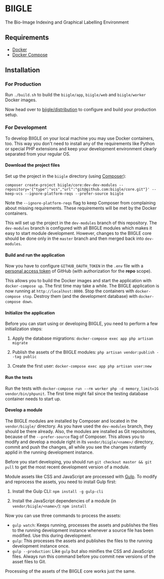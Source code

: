 # BIIGLE

The Bio-Image Indexing and Graphical Labelling Environment

## Requirements

- [Docker](https://docs.docker.com/install/)
- [Docker Compose](https://docs.docker.com/compose/install/)

## Installation

### For Production

Run `./build.sh` to build the `biigle/app`, `biigle/web` and `biigle/worker` Docker images.

Now head over to [biigle/distribution](https://github.com/biigle/distribution) to configure and build your production setup.

### For Development

To develop BIIGLE on your local machine you may use Docker containers, too. This way you don't need to install any of the requirements like Python or special PHP extensions and keep your development environment clearly separated from your regular OS.

#### Download the project files

Set up the project in the `biigle` directory (using [Composer](https://getcomposer.org/doc/00-intro.md)):

```
composer create-project biigle/core:dev-dev-modules --repository='{"type":"vcs","url":"git@github.com:biigle/core.git"}' --keep-vcs --ignore-platform-reqs --prefer-source biigle
```

Note the `--ignore-platform-reqs` flag to keep Composer from complaining about missing requirements. These requirements will be met by the Docker containers.

This will set up the project in the `dev-modules` branch of this repository. The `dev-modules` branch is configured with all BIIGLE modules which makes it easy to start module development. However, changes to the BIIGLE core should be done only in the `master` branch and then merged back into `dev-modules`.

#### Build and run the application

Now you have to configure `GITHUB_OAUTH_TOKEN` in the `.env` file with a [personal access token](https://help.github.com/articles/creating-a-personal-access-token-for-the-command-line/) of GitHub (with authorization for the **repo** scope).

This allows you to build the Docker images and start the application with `docker-compose up`. The first time may take a while. The BIIGLE application is now running at `http://localhost:8000`. Stop the containers with `docker-compose stop`. Destroy them (and the development database) with `docker-compose down`.

#### Initialize the application

Before you can start using or developing BIIGLE, you need to perform a few initialization steps:

1. Apply the database migrations: `docker-compose exec app php artisan migrate`

2. Publish the assets of the BIIGLE modules: `php artisan vendor:publish --tag public`

3. Create the first user: `docker-compose exec app php artisan user:new`

#### Run the tests

Run the tests with `docker-compose run --rm worker php -d memory_limit=1G vendor/bin/phpunit`. The first time might fail since the testing database container needs to start up.

#### Develop a module

The BIIGLE modules are installed by Composer and located in the `vendor/biigle/` directory. As you have used the `dev-modules` branch, they should be there already. Also, the modules are installed as Git repositories, because of the `--prefer-source` flag of Composer. This allows you to modify and develop a module right in its `vendor/biigle/<name>/` directory, commit and push the changes, all while you see the changes instantly applid in the running development instance.

Before you start developing, you should run `git checkout master && git pull` to get the most recent development version of a module.

Module assets like CSS and JavaScript are processed with [Gulp](https://gulpjs.com/). To modify and reprocess the assets, you need to install Gulp first:

1. Install the Gulp CLI: `npm install -g gulp-cli`

2. Install the JavaScript dependencies of a module (in `vendor/biigle/<name>/`): `npm install`

Now you can use three commands to process the assets:

- `gulp watch`: Keeps running, processes the assets and publishes the files to the running development instance whenever a source file has been modified. Use this during development.
- `gulp`: This processes the assets and publishes the files to the running development instance once.
- `gulp --production`: Like `gulp` but also minifies the CSS and JavaScript files. Always run this command before you commit new versions of the asset files to Git.

Processing of the assets of the BIIGLE core works just the same.
